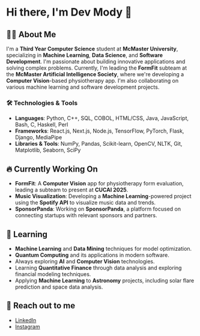 # Hi there, I'm Dev Mody 👋

## 👨‍💻 About Me
I'm a **Third Year Computer Science** student at **McMaster University**, specializing in **Machine Learning**, **Data Science**, and **Software Development**. I'm passionate about building innovative applications and solving complex problems. Currently, I'm leading the **FormFit** subteam at the **McMaster Artificial Intelligence Society**, where we're developing a **Computer Vision**-based physiotherapy app. I'm also collaborating on various machine learning and software development projects.

### 🛠 Technologies & Tools
- **Languages**: Python, C++, SQL, COBOL, HTML/CSS, Java, JavaScript, Bash, C, Haskell, Perl
- **Frameworks**: React.js, Next.js, Node.js, TensorFlow, PyTorch, Flask, Django, MediaPipe
- **Libraries & Tools**: NumPy, Pandas, Scikit-learn, OpenCV, NLTK, Git, Matplotlib, Seaborn, SciPy

## 🔥 Currently Working On
- **FormFit**: A **Computer Vision** app for physiotherapy form evaluation, leading a subteam to present at **CUCAI 2025**.
- **Music Visualization**: Developing a **Machine Learning**-powered project using the **Spotify API** to visualize music data and trends.
- **SponsorPanda**: Working on **SponsorPanda**, a platform focused on connecting startups with relevant sponsors and partners.

## 🌱 Learning
- **Machine Learning** and **Data Mining** techniques for model optimization.
- **Quantum Computing** and its applications in modern software.
- Always exploring **AI** and **Computer Vision** technologies.
- Learning **Quantitative Finance** through data analysis and exploring financial modeling techniques.
- Applying **Machine Learning** to **Astronomy** projects, including solar flare prediction and space data analysis.

## 📣 Reach out to me
- [LinkedIn](https://www.linkedin.com/in/dev-mody/)
- [Instagram](https://www.instagram.com/developer_106)
